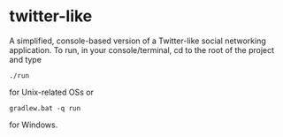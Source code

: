twitter-like
============

A simplified, console-based version of a Twitter-like social networking application.
To run, in your console/terminal, cd to the root of the project and type 

    ./run

for Unix-related OSs or 

    gradlew.bat -q run
    
for Windows.
